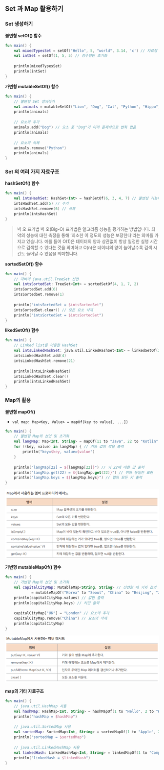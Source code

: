## Set 과 Map 활용하기

### Set 생성하기

**불변형 setOf() 함수** <br>
```kotlin
fun main() {
    val mixedTypesSet = setOf("Hello", 5, "world", 3.14, 'c') // 자료형 혼합 초기화
    val intSet = setOf(1, 5, 5) // 정수형만 초기화
    
    println(mixedTypesSet)
    println(intSet)
}
```

**가변형 mutableSetOf() 함수**
```kotlin
fun main() {
    // 불변형 Set 정의하기
    val animals = mutableSetOf("Lion", "Dog", "Cat", "Python", "Hippo")
    println(animals)
    
    // 요소의 추가
    animals.add("Dog") // 요소 중 "Dog"가 이미 존재하므로 변화 없음
    println(animals)
    
    // 요소의 삭제
    animals.remove("Python")
    println(animals)
}
```

### Set 의 여러 가지 자료구조
**hashSetOf() 함수**
```kotlin
fun main() {
    val intsHashSet: HashSet<Int> = hashSetOf(6, 3, 4, 7) // 불변성 기능이 없음
    intsHashSet.add(5) // 추가
    intsHashSet.remove(6) // 삭제
    println(intsHashSet)
}
```

> 빅 오 표기법
> 빅 오(Big-O) 표기법은 알고리즘 성능을 평가하는 방법입니다. 최악의 성능에 대한 측정을 통해 ‘최소한 이 정도의 성능은 보장한다’라는 의미를 가지고 있습니다. 예를 들어 O(1)은 데이터의 양과 상관없이 항상 일정한 실행 시간으로 검색할 수 있다는 것을 의미하고 O(n)은 데이터의 양이 늘어날수록 검색 시간도 늘어날 수 있음을 의미합니다.

**sortedSetOf() 함수**
```kotlin
fun main() {
    // 자바의 java.util.TreeSet 선언
    val intsSortedSet: TreeSet<Int> = sortedSetOf(4, 1, 7, 2)
    intsSortedSet.add(6)
    intsSortedSet.remove(1)
    
    println("intsSortedSet = $intsSortedSet")
    intsSortedSet.clear() // 모든 요소 삭제
    println("intsSortedSet = $intsSortedSet")
}
```
**likedSetOf() 함수**
```kotlin
fun main() {
    // Linked list를 이용한 HashSet
    val intsLinkedHashSet: java.util.LinkedHashSet<Int> = linkedSetOf(35, 21, 76, 26, 75)
    intsLinkedHashSet.add(4)
    intsLinkedHashSet.remove(21)
    
    println(intsLinkedHashSet)
    intsLinkedHashSet.clear()
    println(intsLinkedHashSet)
}
```

### Map의 활용
**불변형 mapOf()**
- `val map: Map<Key, Value> = mapOf(key to value[, ...])`
```kotlin
fun main() {
    // 불변형 Map의 선언 및 초기화
    val langMap: Map<Int, String> = mapOf(11 to "Java", 22 to "Kotlin", 33 to "C++")
    for ((key, value) in langMap) { // 키와 값의 쌍을 출력
        println("key=$key, value=$value")
    }
    
    println("langMap[22] = ${langMap[22]}") // 키 22에 대한 값 출력
    println("langMap.get(22) = ${langMap.get(22)}") // 위와 동일한 표현
    println("langMap.keys = ${langMap.keys}") // 맵의 모든 키 출력
}
```
![img.png](static/img7.png)

**가변형 mutableMapOf() 함수**
```kotlin
fun main() {
    // 가변형 Map의 선언 및 초기화
    val capitalCityMap: MutableMap<String, String> // 선언할 때 키와 값의 자료형을 명시할 수 있음
            = mutableMapOf("Korea" to "Seoul", "China" to "Beijing", "Japan" to "Tokyo")
    println(capitalCityMap.values) // 값만 출력
    println(capitalCityMap.keys) // 키만 출력

    capitalCityMap["UK"] = "London" // 요소의 추가
    capitalCityMap.remove("China") // 요소의 삭제
    println(capitalCityMap)
}
```
![img.png](static/img8.png)

**map의 기타 자료구조**
```kotlin
fun main() {
    // java.util.HashMap 사용
    val hashMap: HashMap<Int, String> = hashMapOf(1 to "Hello", 2 to "World")
    println("hashMap = $hashMap")
    
    // java.util.SortedMap 사용
    val sortedMap: SortedMap<Int, String> = sortedMapOf(1 to "Apple", 2 to "Banana")
    println("sortedMap = $sortedMap")
    
    // java.util.LinkedHashMap 사용
    val linkedHash: LinkedHashMap<Int, String> = linkedMapOf(1 to "Computer", 2 to "Mouse")
    println("linkedHash = $linkedHash")
}
```
